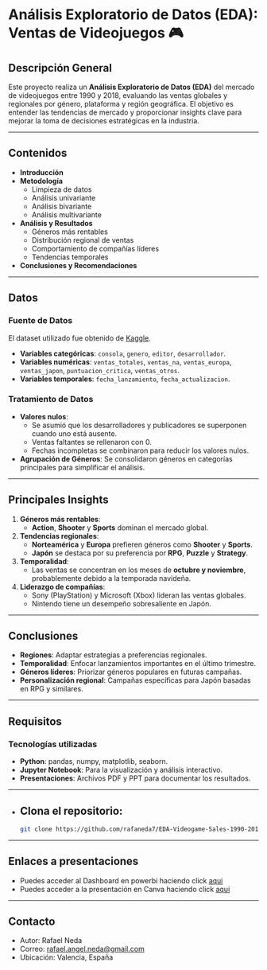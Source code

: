 # Análisis Exploratorio de Datos (EDA): Ventas de Videojuegos 🎮

## Descripción General
Este proyecto realiza un **Análisis Exploratorio de Datos (EDA)** del mercado de videojuegos entre 1990 y 2018, evaluando las ventas globales y regionales por género, plataforma y región geográfica. El objetivo es entender las tendencias de mercado y proporcionar insights clave para mejorar la toma de decisiones estratégicas en la industria.

---

## Contenidos
- **Introducción**
- **Metodología**
  - Limpieza de datos
  - Análisis univariante
  - Análisis bivariante
  - Análisis multivariante
- **Análisis y Resultados**
  - Géneros más rentables
  - Distribución regional de ventas
  - Comportamiento de compañías líderes
  - Tendencias temporales
- **Conclusiones y Recomendaciones**

---

## Datos
### Fuente de Datos
El dataset utilizado fue obtenido de [Kaggle](https://www.kaggle.com/datasets/asaniczka/video-game-sales-2024/data).

- **Variables categóricas**: `consola`, `genero`, `editor`, `desarrollador`.
- **Variables numéricas**: `ventas_totales`, `ventas_na`, `ventas_europa`, `ventas_japon`, `puntuacion_critica`, `ventas_otros`.
- **Variables temporales**: `fecha_lanzamiento`, `fecha_actualizacion`.

### Tratamiento de Datos
- **Valores nulos**:
  - Se asumió que los desarrolladores y publicadores se superponen cuando uno está ausente.
  - Ventas faltantes se rellenaron con 0.
  - Fechas incompletas se combinaron para reducir los valores nulos.
- **Agrupación de Géneros**: Se consolidaron géneros en categorías principales para simplificar el análisis.

---

## Principales Insights
1. **Géneros más rentables**:
   - **Action**, **Shooter** y **Sports** dominan el mercado global.
2. **Tendencias regionales**:
   - **Norteamérica** y **Europa** prefieren géneros como **Shooter** y **Sports**.
   - **Japón** se destaca por su preferencia por **RPG**, **Puzzle** y **Strategy**.
3. **Temporalidad**:
   - Las ventas se concentran en los meses de **octubre y noviembre**, probablemente debido a la temporada navideña.
4. **Liderazgo de compañías**:
   - Sony (PlayStation) y Microsoft (Xbox) lideran las ventas globales.
   - Nintendo tiene un desempeño sobresaliente en Japón.

---

## Conclusiones
- **Regiones**: Adaptar estrategias a preferencias regionales.
- **Temporalidad**: Enfocar lanzamientos importantes en el último trimestre.
- **Géneros líderes**: Priorizar géneros populares en futuras campañas.
- **Personalización regional**: Campañas específicas para Japón basadas en RPG y similares.

---

## Requisitos
### Tecnologías utilizadas
- **Python**: pandas, numpy, matplotlib, seaborn.
- **Jupyter Notebook**: Para la visualización y análisis interactivo.
- **Presentaciones**: Archivos PDF y PPT para documentar los resultados.

---


- ## Clona el repositorio:
   ```bash
   git clone https://github.com/rafaneda7/EDA-Videogame-Sales-1990-2018.git

---
## Enlaces a presentaciones

- Puedes acceder al Dashboard en powerbi haciendo click [aqui](https://app.powerbi.com/view?r=eyJrIjoiYTMzMDJmZTctNTIyYS00ZjQ5LWI2OTYtMzE0MTJiZGE0ZmMzIiwidCI6IjliMTc1NTdmLTNkM2EtNGViNi1hM2JlLTE4NTQ5YWQwZThkMSJ9)
- Puedes acceder a la presentación en Canva haciendo click [aqui](https://www.canva.com/design/DAGZlM1FTu8/xPvW1JlG7CXFaaZ1xUzhKQ/edit)

---

## Contacto

- Autor: Rafael Neda
- Correo: rafael.angel.neda@gmail.com
- Ubicación: Valencia, España
